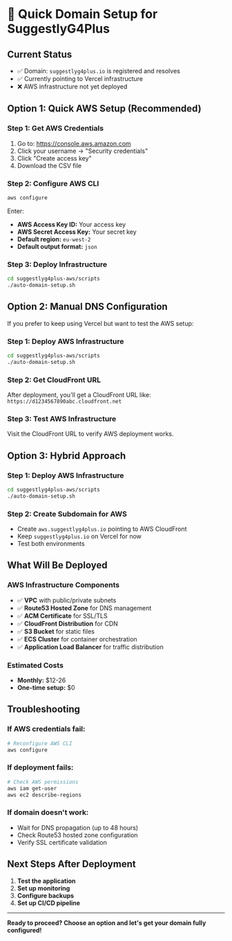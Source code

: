 # 🚀 Quick Domain Setup for SuggestlyG4Plus

## Current Status
- ✅ Domain: `suggestlyg4plus.io` is registered and resolves
- ✅ Currently pointing to Vercel infrastructure
- ❌ AWS infrastructure not yet deployed

## Option 1: Quick AWS Setup (Recommended)

### Step 1: Get AWS Credentials
1. Go to: https://console.aws.amazon.com
2. Click your username → "Security credentials"
3. Click "Create access key"
4. Download the CSV file

### Step 2: Configure AWS CLI
```bash
aws configure
```
Enter:
- **AWS Access Key ID:** Your access key
- **AWS Secret Access Key:** Your secret key
- **Default region:** `eu-west-2`
- **Default output format:** `json`

### Step 3: Deploy Infrastructure
```bash
cd suggestlyg4plus-aws/scripts
./auto-domain-setup.sh
```

## Option 2: Manual DNS Configuration

If you prefer to keep using Vercel but want to test the AWS setup:

### Step 1: Deploy AWS Infrastructure
```bash
cd suggestlyg4plus-aws/scripts
./auto-domain-setup.sh
```

### Step 2: Get CloudFront URL
After deployment, you'll get a CloudFront URL like:
`https://d1234567890abc.cloudfront.net`

### Step 3: Test AWS Infrastructure
Visit the CloudFront URL to verify AWS deployment works.

## Option 3: Hybrid Approach

### Step 1: Deploy AWS Infrastructure
```bash
cd suggestlyg4plus-aws/scripts
./auto-domain-setup.sh
```

### Step 2: Create Subdomain for AWS
- Create `aws.suggestlyg4plus.io` pointing to AWS CloudFront
- Keep `suggestlyg4plus.io` on Vercel for now
- Test both environments

## What Will Be Deployed

### AWS Infrastructure Components
- ✅ **VPC** with public/private subnets
- ✅ **Route53 Hosted Zone** for DNS management
- ✅ **ACM Certificate** for SSL/TLS
- ✅ **CloudFront Distribution** for CDN
- ✅ **S3 Bucket** for static files
- ✅ **ECS Cluster** for container orchestration
- ✅ **Application Load Balancer** for traffic distribution

### Estimated Costs
- **Monthly:** $12-26
- **One-time setup:** $0

## Troubleshooting

### If AWS credentials fail:
```bash
# Reconfigure AWS CLI
aws configure
```

### If deployment fails:
```bash
# Check AWS permissions
aws iam get-user
aws ec2 describe-regions
```

### If domain doesn't work:
- Wait for DNS propagation (up to 48 hours)
- Check Route53 hosted zone configuration
- Verify SSL certificate validation

## Next Steps After Deployment

1. **Test the application**
2. **Set up monitoring**
3. **Configure backups**
4. **Set up CI/CD pipeline**

---

**Ready to proceed? Choose an option and let's get your domain fully configured!**

